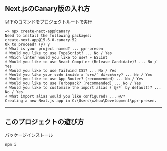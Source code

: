 ## Next.jsのCanary版の入れ方
以下のコマンドをプロジェクトルートで実行
```
=> npx create-next-app@canary 
Need to install the following packages:
create-next-app@15.6.0-canary.52
Ok to proceed? (y) y
√ What is your project named? ... ppr-presen
√ Would you like to use TypeScript? ... No / Yes
√ Which linter would you like to use? » ESLint
√ Would you like to use React Compiler (Release Candidate)? ... No / Yes
√ Would you like to use Tailwind CSS? ... No / Yes
√ Would you like your code inside a `src/` directory? ... No / Yes
√ Would you like to use App Router? (recommended) ... No / Yes
√ Would you like to use Turbopack? (recommended) ... No / Yes
√ Would you like to customize the import alias (`@/*` by default)? ... No / Yes
√ What import alias would you like configured? ... @/*
Creating a new Next.js app in C:\Users\xzhou\Development\ppr-presen.
```
--------------------------------------------------------------------------------

## このプロジェクトの遊び方
パッケージインストール
```
npm i
```

